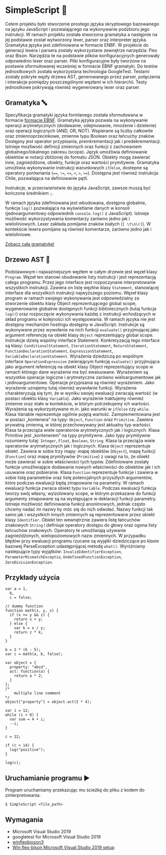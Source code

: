 # SimpleScript :page_with_curl:
Celem projektu było stworzenie prostego języka skryptowego bazowanego na języku JavaScript i pozwalającego na wykonywanie podzbioru jego instrukcji. W ramach projektu została stworzona gramatyka a następnie na jej podstawie został wytworzony lexer, parser oraz interpreter języka.
Gramatyka języka jest zdefiniowana w formacie ENBF.
W projekcie do generacji lexera i parsera zostały wykorzystane zewnętrze narzędzia: Flex oraz Bison. Narzędzia te na podstawie plików konfiguracyjnych generowały odpowiednio lexer oraz parser. Pliki konfiguracyjne były tworzone na postawie sformułowanej wcześniej w formacie EBNF  gramatyki.
Do testów jednostkowych została wykorzystana technologia GoogleTest. Testami zostały pokryte węzły drzewa AST, generowanego przez parser, połączenia i interakcje pomiędzy poszczególnymi węzłami w ich hierarchii. Testy jednostkowe pokrywają również wygenerowany lexer oraz parser.

## Gramatyka :abc:
Specyfikacja gramatyki języka formlanego została sformułowana w formacie [formacie EBNF](https://en.wikipedia.org/wiki/Extended_Backus%E2%80%93Naur_form). 
Gramatyka języka pozwala na wykonywanie operacji arytmetycznych (dodawanie, odejmowanie, mnożenie i dzielenie) oraz operacji logicznych (AND, OR, NOT). Wspierane są liczby całkowite oraz zmiennoprzecinkowe, zmienne typu Boolean oraz łańcuchy znaków. 
Dostępny jest operator przypisania, preinkrementacji jak i predekrementacji. Istnieje mozliwość definicji zmiennych oraz funkcji z zachowaniem globalnego/lokalnego zakresu (scope). 
Język umożliwia definiowanie obiektów w notacji zbliżonej do formatu JSON. 
Obiekty mogą zawierać inne, zagnieżdżone, obiekty, funkcje oraz wartości prymitywne. Gramatyka umożliwia wykonywanie instrukcji warunkowych `if`/`else`, dostepne są operatory porównania (`==`, `!=`, `<=`, `<`, `>`, `>=`). Dostępna jest również instrukcja Chile, pozwalająca na definiowanie pętli. 

Instrukcje, w przeciwieństwie do języka JavaScript, zawsze muszą być kończone średnikiem `;`.

W ramach języka zdefiniowana jest wbudowana, dostępna globalnie, funkcja `log()` pozwalająca na wyświetlanie danych w konsoli (jednoargumentowy odpowiednik `console.log()` z JavaScript).
Istnieje możliwość wykorzystywania komentarzy zarówno jedno jak i wieloliniowych.
Lexer zakłada pomijanie znaków białych (`[ \t\n\r]`). W kontekście lexera pomijane są również komentarze, zarówno jedno jak i wieloliniowe.

[Zobacz całą gramatykę!](SimpleScript/SimpleScript.ebnf)

## Drzewo AST :deciduous_tree:
Podstawowym i najważniejszym węzłem w całym drzewie jest węzeł klasy `Program`. Węzeł ten stanowi obudowanie listy instrukcji i jest reprezentacją całego programu. Przez jego interface jest rozpoczynane interpretowanie wszystkich instrukcji. Zawiera on listę węzłów klasy `Statement`, stanowiącej interface dla wszystkich instrukcji najwyższego poziomu. Węzeł klasy program w ramach swojego wykonywania jest odpowiedzialny za stworzenie obiektu klasy Object reprezentującego global scope, wygenerowanie globalnie dostępnych funkcji bibliotecznych (tutaj funkcja `log()`) oraz rozpoczęcie wykonywania każdej z instrukcji wchodzących w skład programu w kolejności ich występowania. W ramach języka nie jest dostępny mechanizm hostingu dostępny w JavaScript.
Instrukcje są wykonywane przez wywołanie na nich funkcji `evaluate()` przyjmującej jako argument referencję na obiekt klasy `Object` reprezentujący global scope. 
Instrukcje dzielą wspólny interface Statement. Konkretyzacją tego interface są klasy: `ConditionalStatement`, `IterationStatement`, `ReturnStatement`, `FunctionDeclarationStatement`, `ExpressionStatement`, `VariableDeclarationStatement`.
Wyrażenia dziedziczą po wspólnym interface `OperationExpression` zwierającym funkcję `evaluate()` przyjmująca jako argument referencję na obiekt klasy Object reprezentujący scope w ramach którego dane wyrażenie ma być ewaluowane. Wyrażeniem są wszystkie operacje logiczne i arytmetyczne zarówno wieloargumentowe jak i jednoargumentowe. Operacje przypisania są również wyrażeniem. Jako wyrażenie uznajemy tutaj również wywołanie funkcji. Wyrażenia charakteryzują się tym, że w wyniku swojej ewaluacji zwracają wartość (w postaci obiektu klasy `Variable`).  Jako wyrażenie traktujemy również zmienne oraz stałe w kontekście, w którym potrzebujemy ich wartości.
Wyrażenia są wykorzystywane m.in. jako warunki w `if`/`else` czy `while`.
Klasa Variable reprezentuje ogólnie pojętą wartość. Zaimplementowana jest w postaci „kontenera” na typy: `Object`, `Function` oraz `Primitive`. Zawiera prywatną zmienną, w której przechowywany jest aktualny typ wartości. Klasa ta przeciąża wiele operatorów arytmetycznych jak i logicznych.
Klasa Primitive jest „kontenerem” na typy prymitywne. Jako typy prymitywne rozumiemy tutaj: `Integer`, `Float`, `Boolean`, `String`. Klasa ta przeciąża wiele operatorów arytmetycznych jak i logicznych.
Klasa `Object` reprezentuje obiekt. Zawiera w sobie trzy mapy: mapę obiektów (`Object`), mapę funkcji (`Function`) oraz mapę prymitywów (`Primitive`) z uwagi na to, że obiekt może zawierać w sobie właściwości tych typów. Zdefiniowane zostały funkcje umożliwiające dodawanie nowych właściwości do obiektów jak i ich usuwanie oraz pobieranie.
Klasa `Function` reprezentuje funkcje i zawiera w sobie listę parametrów oraz listę potencjalnych przyszłych argumentów, które podczas ewaluacji będą zmapowane na parametry. W ramach ewaluacji funkcja zwraca obiekt typu `Variable`. Podczas ewaluacji funkcja tworzy swój własny, wyizolowany scope, w którym przekazane do funkcji argumenty zmapowane są na występujące w deklaracji funkcji parametry.
Istnieje możliwość definiowania funkcji anonimowych, jednak często chcemy nadać im nazwy by móc się do nich odwołać. Nazwy funkcji tak samo jak i wszystkich innych zmiennych są reprezentowane przez obiekt klasy `Identifier`. Obiekt ten wewnętrznie zawiera listę łańcuchów znakowych `String` i definiuje operatory dostępu do głowy oraz ogona listy łańcuchów znakowych. Operatory te umożliwiają używanie zagnieżdżonych, wielopoziomowych nazw zmiennych.
W przypadku błędów przy ewaluacji programu rzucane są wyjątki dziedziczące po klasie bazowej ParseException udastępnijącej metodę `what()`. Wyróżniamy nastepujące typy wyjątków: `InvalidIdentifierException`, `ParameterMismatchExceptio`, `UndefinedFunctionException`, `ZeroDivisionException`.

## Przykłady użycia

```
var a = 1,
  b,
  c = false;

// dummy function
function math(x, y, z) {
  if (x >= y && z) {
    return x + y;
  } else {
    var k = x / y;
    return z * k;
  }
}

b = 2 * (6 - 5);
var c = math(a, b, false);

var object = {
  property: "abcd",
  act: function(a) {
    return a * 2;
  }
};
/*
    multiple line comment
*/
object["property"] = object.act(2 * 4);

var i = 12;
while (i > 0) {
  var sum = 4 + i;
  --i;
}

c = 12;

if (c < 14) {
  log("positive");
}

log(c);
```

## Uruchamianie programu :arrow_forward:
Program uruchamiamy przekazując mu ścieżkę do pliku z kodem do zinterpretowania.
```
$ SimpleScript <file_path>
```

## Wymagania

- Microsoft Visual Studio 2019
- googletest for Microsoft Visual Studio 2019
- [winflexbioson3](https://sourceforge.net/projects/winflexbison/files/winflexbison3-latest.zip/download)
- [Win flex-bison Microsoft Visual Studio 2019 setup](https://sourceforge.net/p/winflexbison/wiki/Visual%20Studio%20custom%20build%20rules/)
